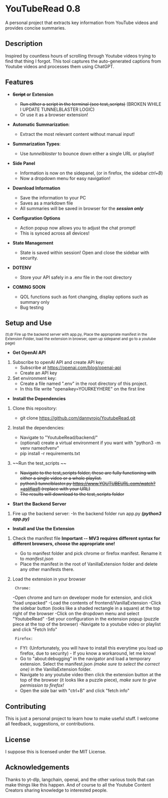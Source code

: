 # YouTubeRead 0.8

A personal project that extracts key information from YouTube videos and provides concise summaries.

## Description

Inspired by countless hours of scrolling through Youtube videos trying to find that thing I forgot.  This tool captures the auto-generated captions from Youtube videos and processes them using ChatGPT.  

## Features

- **~~Script~~ or Extension**
    - ~~Run either a script in the terminal (see test_scripts)~~  (BROKEN WHILE I UPDATE TUNNELBLASTER LOGIC)
    - Or use it as a browser extension!

- **Automatic Summarization**: 
    - Extract the most relevant content without manual input!  

- **Summarization Types**:  
    - Use _tunnelblaster_ to bounce down either a single URL or playlist!  

- **Side Panel** 
    - Information is now on the sidepanel, (or in firefox, the sidebar *ctrl+B*)
    - Now a dropdown menu for easy navigation!

- **Download Information**
    - Save the information to your PC
    - Saves as a markdown file
    - All summaries will be saved in browser for the ***session only***

- **Configuration Options**
    - Action popup now allows you to adjust the chat prompt!
    - This is synced across all devices!

- **State Management**
    - State is saved within session!  Open and close the sidebar with security.

- **DOTENV**
    - Store your API safely in a .env file in the root directory

- **COMING SOON**
    - QOL functions such as font changing, display options such as summary only
    - Bug testing

## Setup and Use  
<sub>(tl;dr Fire up the backend server with app.py, Place the appropriate manifest in the Extension Folder, load the extension in browser, open up sidepanel and go to a youtube page)</sub>

-   **Get OpenAI API**

1. Subscribe to openAI API and create API key:
    - Subscribe at https://openai.com/blog/openai-api
    - Create an API key
2. Set environment key:
    - Create a file named ".env" in the root directory of this project.  
    - In this file write "openaikey=YOURKEYHERE" on the first line

-   **Install the Dependencies**

1. Clone this repository:
    - git clone https://github.com/dannyrojo/YoutubeRead.git

2. Install the dependencies:
    - Navigate to "YoutubeRead/backend/"
    - (optional) create a virtual environment if you want with "python3 -m venv nameofvenv"
    - pip install -r requirements.txt 

3. ~~Run the test_scripts ~~
    - ~~Navigate to the test_scripts folder, these are fully functioning with either a single video or a whole playlist.~~
    - ~~python3 tunnelblaster.py https://www.YOUTUBEURL.com/watch?=aslifjasfl  (replace with your URL)~~
    - ~~The results will download to the test_scripts folder~~

-   **Start the Backend Server**

1.  Fire up the backend server:
    -In the backend folder run app.py ***(python3 app.py)***

-   **Install and Use the Extension**

1. Check the manifest file **Important -- MV3 requires different syntax for different browsers, choose the appropriate one!**
    - Go to manifest folder and pick chrome or firefox manifest.  Rename it to *manifest.json* 
    - Place the manifest in the root of VanillaExtension folder and delete any other manifests there.

2. Load the extension in your browser  
        
        Chrome:
    -Open chrome and turn on developer mode for extension, and click "load unpacked"
    -Load the contents of frontend/VanillaExtension
    -Click the sidebar button (looks like a shaded rectangle in a square) at the top right of the browser
    -Click on the dropdown menu and select "YoutubeRead"
    -Set your configuration in the extension popup (puzzle piece at the top of the browser)
    -Navigate to a youtube video or playlist and click "Fetch Info"

        Firefox:  
    - FYI: (Unfortunately, you will have to install this everytime you load up firefox, due to security) - If you know a workaround, let me know!
    - Go to "about:debugging" in the navigator and load a temporary extension.   Select the manifest.json *(make sure to select the correct one)* in the VanillaExtension folder.
    - Navigate to any youtube video then click the extension button at the top of the browser (it looks like a puzzle piece), *make sure to give permission to firefox!*
    - Open the side bar with "ctrl+B" and click "fetch info"

## Contributing

This is just a personal project to learn how to make useful stuff.  I welcome all feedback, suggestions, or contributions.

## License

I suppose this is licensed under the MIT License.

## Acknowledgements

Thanks to yt-dlp, langchain, openai, and the other various tools that can make things like this happen.  And of course to all the Youtube Content Creators sharing knowledge to interested people.  